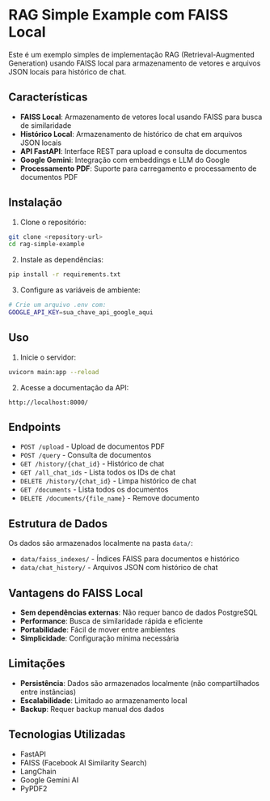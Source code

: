 # RAG Simple Example com FAISS Local

Este é um exemplo simples de implementação RAG (Retrieval-Augmented Generation) usando FAISS local para armazenamento de vetores e arquivos JSON locais para histórico de chat.

## Características

- **FAISS Local**: Armazenamento de vetores local usando FAISS para busca de similaridade
- **Histórico Local**: Armazenamento de histórico de chat em arquivos JSON locais
- **API FastAPI**: Interface REST para upload e consulta de documentos
- **Google Gemini**: Integração com embeddings e LLM do Google
- **Processamento PDF**: Suporte para carregamento e processamento de documentos PDF

## Instalação

1. Clone o repositório:
```bash
git clone <repository-url>
cd rag-simple-example
```

2. Instale as dependências:
```bash
pip install -r requirements.txt
```

3. Configure as variáveis de ambiente:
```bash
# Crie um arquivo .env com:
GOOGLE_API_KEY=sua_chave_api_google_aqui
```

## Uso

1. Inicie o servidor:
```bash
uvicorn main:app --reload
```

2. Acesse a documentação da API:
```
http://localhost:8000/
```

## Endpoints

- `POST /upload` - Upload de documentos PDF
- `POST /query` - Consulta de documentos
- `GET /history/{chat_id}` - Histórico de chat
- `GET /all_chat_ids` - Lista todos os IDs de chat
- `DELETE /history/{chat_id}` - Limpa histórico de chat
- `GET /documents` - Lista todos os documentos
- `DELETE /documents/{file_name}` - Remove documento

## Estrutura de Dados

Os dados são armazenados localmente na pasta `data/`:
- `data/faiss_indexes/` - Índices FAISS para documentos e histórico
- `data/chat_history/` - Arquivos JSON com histórico de chat

## Vantagens do FAISS Local

- **Sem dependências externas**: Não requer banco de dados PostgreSQL
- **Performance**: Busca de similaridade rápida e eficiente
- **Portabilidade**: Fácil de mover entre ambientes
- **Simplicidade**: Configuração mínima necessária

## Limitações

- **Persistência**: Dados são armazenados localmente (não compartilhados entre instâncias)
- **Escalabilidade**: Limitado ao armazenamento local
- **Backup**: Requer backup manual dos dados

## Tecnologias Utilizadas

- FastAPI
- FAISS (Facebook AI Similarity Search)
- LangChain
- Google Gemini AI
- PyPDF2